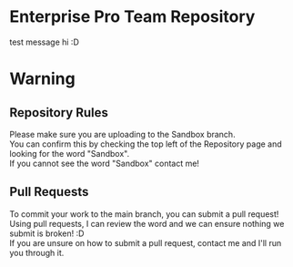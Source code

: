 # Enterprise Pro Team Repository
test message hi :D

# Warning
## Repository Rules
Please make sure you are uploading to the Sandbox branch.<br>
You can confirm this by checking the top left of the Repository page and looking for the word "Sandbox".<br>
If you cannot see the word "Sandbox" contact me!
## Pull Requests
To commit your work to the main branch, you can submit a pull request!<br>
Using pull requests, I can review the word and we can ensure nothing we submit is broken! :D<br>
If you are unsure on how to submit a pull request, contact me and I'll run you through it.
